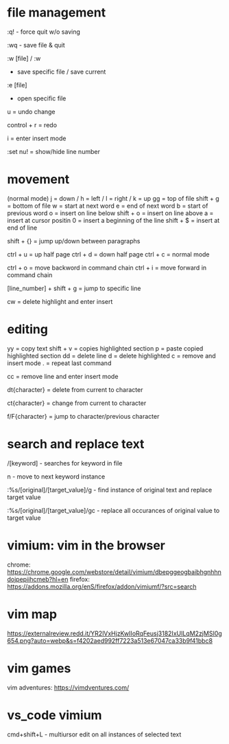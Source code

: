 # file management

:q!
    - force quit w/o saving

:wq
    - save file & quit

:w [file] / :w
   -  save specific file / save current

:e [file]
   -  open specific file

u = undo change

control + r = redo

i = enter insert mode

:set nu! = show/hide line number

# movement

(normal mode) j = down / h = left / l = right / k = up
gg = top of file
shift + g = bottom of file
w = start at next word
e = end of next word
b = start of previous word
o = insert on line below
shift + o = insert on line above
a = insert at cursor positin
0 = insert a beginning of the line
shift + $ = insert at end of line

shift + {} = jump up/down between paragraphs

ctrl + u = up half page
ctrl + d = down half page
ctrl + c = normal mode

ctrl + o = move backword in command chain
ctrl + i = move forward in command chain

[line_number] + shift + g = jump to specific line

cw = delete highlight and enter insert

# editing

yy = copy text
shift + v = copies highlighted section
p = paste copied highlighted section
dd = delete line
d = delete highlighted
c = remove and insert mode
. = repeat last command

cc = remove line and enter insert mode

dt{character} = delete from current to character

ct{character} = change from current to character

f/F{character} = jump to character/previous character

# search and replace text

/[keyword]
    - searches for keyword in file

n
    - move to next keyword instance

:%s/[original]/[target_value]/g
    - find instance of original text and replace target value

:%s/[original]/[target_value]/gc
    - replace all occurances of original value to target value

# vimium: vim in the browser
chrome: https://chrome.google.com/webstore/detail/vimium/dbepggeogbaibhgnhhndojpepiihcmeb?hl=en
firefox: https://addons.mozilla.org/enS/firefox/addon/vimiumf/?src=search

# vim map
https://externalreview.redd.it/YR2lVxHjzKwIIoRqFeusj3182IxUILqM2zjMSI0g654.png?auto=webp&s=f4202aed992ff7223a513e67047ca33b9f41bbc8

# vim games
vim adventures: https://vimdventures.com/

# vs_code vimium

cmd+shift+L
	- multiursor edit on all instances of selected text
